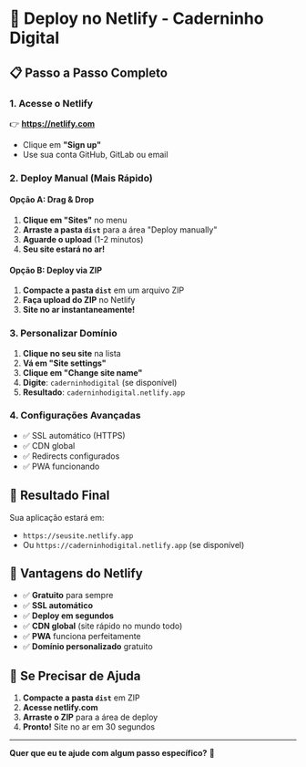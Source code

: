 # 🚀 Deploy no Netlify - Caderninho Digital

## 📋 **Passo a Passo Completo**

### **1. Acesse o Netlify**
👉 **https://netlify.com**
- Clique em **"Sign up"** 
- Use sua conta GitHub, GitLab ou email

### **2. Deploy Manual (Mais Rápido)**

#### **Opção A: Drag & Drop**
1. **Clique em "Sites"** no menu
2. **Arraste a pasta `dist`** para a área "Deploy manually"
3. **Aguarde o upload** (1-2 minutos)
4. **Seu site estará no ar!**

#### **Opção B: Deploy via ZIP**
1. **Compacte a pasta `dist`** em um arquivo ZIP
2. **Faça upload do ZIP** no Netlify
3. **Site no ar instantaneamente!**

### **3. Personalizar Domínio**
1. **Clique no seu site** na lista
2. **Vá em "Site settings"**
3. **Clique em "Change site name"**
4. **Digite**: `caderninhodigital` (se disponível)
5. **Resultado**: `caderninhodigital.netlify.app`

### **4. Configurações Avançadas**
- ✅ SSL automático (HTTPS)
- ✅ CDN global
- ✅ Redirects configurados
- ✅ PWA funcionando

## 🎯 **Resultado Final**

Sua aplicação estará em:
- `https://seusite.netlify.app`
- Ou `https://caderninhodigital.netlify.app` (se disponível)

## 📱 **Vantagens do Netlify**

- ✅ **Gratuito** para sempre
- ✅ **SSL automático**
- ✅ **Deploy em segundos**
- ✅ **CDN global** (site rápido no mundo todo)
- ✅ **PWA** funciona perfeitamente
- ✅ **Domínio personalizado** gratuito

## 🔧 **Se Precisar de Ajuda**

1. **Compacte a pasta `dist`** em ZIP
2. **Acesse netlify.com**
3. **Arraste o ZIP** para a área de deploy
4. **Pronto!** Site no ar em 30 segundos

---

**Quer que eu te ajude com algum passo específico?** 🤔